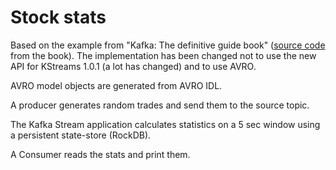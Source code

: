 # Stock stats

Based on the example from "Kafka: The definitive guide book" ([source code](https://github.com/gwenshap/kafka-streams-stockstats) from the book).
The implementation has been changed not to use the new API for KStreams 1.0.1 (a lot has changed) and to use AVRO.

AVRO model objects are generated from AVRO IDL.

A producer generates random trades and send them to the source topic.

The Kafka Stream application calculates statistics on a 5 sec window using a persistent state-store (RockDB).

A Consumer reads the stats and print them. 